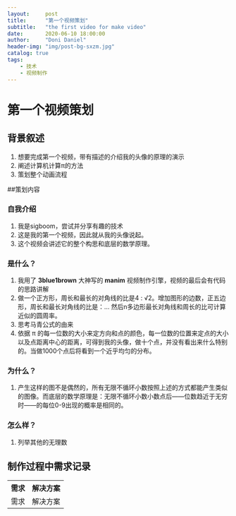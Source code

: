 ```yaml
---
layout:     post
title:      "第一个视频策划"
subtitle:   "the first video for make video"
date:       2020-06-10 18:00:00
author:     "Doni Daniel"
header-img: "img/post-bg-sxzm.jpg"
catalog: true
tags:
    - 技术
    - 视频制作
---
```


# 第一个视频策划
## 背景叙述
1. 想要完成第一个视频，带有描述的介绍我的头像的原理的演示
2. 阐述计算机计算π的方法
3. 策划整个动画流程

##策划内容
### 自我介绍
1. 我是sigboom，尝试并分享有趣的技术
2. 这是我的第一个视频，因此就从我的头像说起。
3. 这个视频会讲述它的整个构思和底层的数学原理。

### 是什么？
1. 我用了 **3blue1brown** 大神写的 **manim** 视频制作引擎，视频的最后会有代码的思路讲解
2. 做一个正方形，周长和最长的对角线的比是4 : √2。增加图形的边数，正五边形，周长和最长对角线的比是：... 然后n多边形最长对角线和周长的比可计算近似的圆周率。
3. 思考马青公式的由来
4. 依据 π 的每一位数的大小来定方向和点的颜色，每一位数的位置来定点的大小以及点距离中心的距离，可得到我的头像，做十个点，并没有看出来什么特别的。当做1000个点后将看到一个近乎均匀的分布。

### 为什么？
1. 产生这样的图不是偶然的，所有无限不循环小数按照上述的方式都能产生类似的图像。而底层的数学原理是：无限不循环小数小数点后——位数趋近于无穷时——的每位0-9出现的概率是相同的。

### 怎么样？
1. 列举其他的无理数

## 制作过程中需求记录
<table>
	<tr><th>需求</th><th>解决方案</th></tr>
	<tr><td>需求</td><td>解决方案</td></tr>	
</table>
